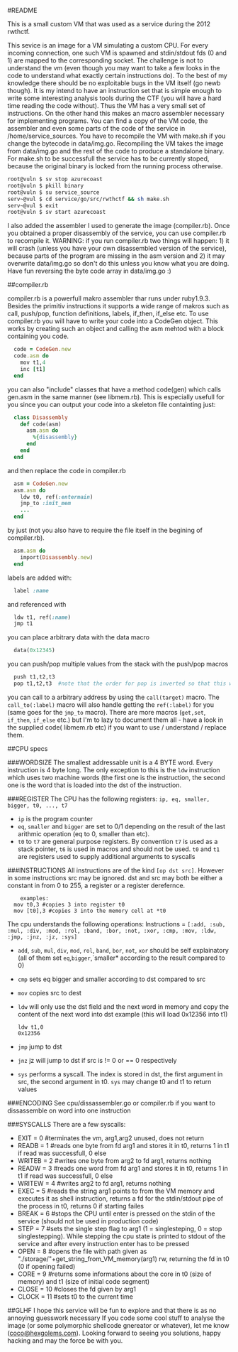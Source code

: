 #README

This is a small custom VM that was used as a service during the 2012 rwthctf.

This sevice is an image for a VM simulating a custom CPU. For every incoming connection,
one such VM is spawned and stdin/stdout fds (0 and 1) are mapped to the corresponding socket.
The challenge is not to understand the vm (even though you may want to take a few looks in the code to understand what exactly certain instructions do). To the best of my knowledge there should be no exploitable bugs in the VM itself (go newb though). It is my intend to have an instruction set that is simple enough to write some interesting analysis tools during the CTF (you will have a hard time reading the code without). Thus the VM has a very small set of instructions. On the other hand this makes an macro assembler necessary for implementing programs. You can find a copy of the VM code, the assembler and even some parts of the code of the service in /home/service_sources. You have to recompile the VM with make.sh if you change the bytecode in data/img.go. Recompiling the VM takes the image from data/img.go and the rest of the code to produce a standalone binary. For make.sh to be successfull the service has to be currently stoped, because the original binary is locked from the running process otherwise.
```sh
root@vuln $ sv stop azurecoast
root@vuln $ pkill binary
root@vuln $ su service_source
serv~@vul $ cd service/go/src/rwthctf && sh make.sh
serv~@vul $ exit
root@vuln $ sv start azurecoast
```

I also added the assembler I used to generate the image (compiler.rb). Once you obtained a proper disassembly of the service, you can use compiler.rb to recompile it.
WARNING: if you run compiler.rb two things will happen: 1) it will crash (unless you have your own disassembled version of the service), because parts of the program are missing in the asm version and 2) it may overwrite data/img.go so don't do this unless you know what you are doing. Have fun reversing the byte code array in data/img.go :)

##compiler.rb

compiler.rb is a powerfull makro assembler thar runs under ruby1.9.3. Besides the primitiv instructions it supports a wide range of makros such as call, push/pop, function definitions, labels, if_then, if_else etc.
To use compiler.rb you will have to write your code into a CodeGen object. This works by creating such an object
and calling the asm mehtod with a block containing you code.

```ruby
  code = CodeGen.new
  code.asm do
    mov t1,4
    inc [t1]
  end
```

you can also "include" classes that have a method code(gen) which calls gen.asm in the same manner (see libmem.rb). This is especially usefull for you since you can output your code into a skeleton file containting just:

```ruby
  class Disassembly
    def code(asm)
      asm.asm do
        %{disassembly}
      end
    end
  end
```

and then replace the code in compiler.rb

```ruby
  asm = CodeGen.new
  asm.asm do
    ldw t0, ref(:entermain)
    jmp_to :init_mem
    ...
  end
```

by just (not you also have to require the file itself in the begining of compiler.rb).

```ruby
  asm.asm do
    import(Disassembly.new)
  end
```

labels are added with:

```ruby
  label :name
```

and referenced with

```ruby
  ldw t1, ref(:name)
  jmp t1
```

you can place arbitrary data with the data macro

```ruby
  data(0x12345)
```

you can push/pop multiple values from the stack with the push/pop macros

```ruby
  push t1,t2,t3
  pop t1,t2,t3  #note that the order for pop is inverted so that this will NOT change any registers
```

you can call to a arbitrary address by using the `call(target)` macro. The `call_to(:label)` macro will also handle getting the `ref(:label)` for you (same goes for the `jmp_to` macro). There are more macros (`get,set`, `if_then`, `if_else` etc.) but I'm to lazy to document them all - have a look in the supplied code( libmem.rb etc) if you want to use / understand / replace them.

##CPU specs

###WORDSIZE
The smallest addressable unit is a 4 BYTE word. Every instruction is 4 byte
long.  The only exception to this is the `ldw` instruction which uses two machine
words (the first one is the instruction, the second one is the word that is
    loaded into the dst of the instruction.

###REGISTER
The CPU has the following registers: `ip, eq, smaller, bigger, t0, ..., t7`
* `ip` is the program counter
* `eq`, `smaller` and `bigger` are set to 0/1 depending on the result of the last
arithmic operation (eq to 0, smaller than etc).
* `t0` to `t7` are general purpose registers. By convention `t7` is used as a stack pointer, `t6` is used in macros and should not be used. `t0` and `t1` are registers used to supply additional arguments to syscalls

###INSTRUCTIONS
All instructions are of the kind `[op dst src]`. However in some instructions src
may be ignored.  dst and src may both be either a constant in from 0 to 255, a
register or a register derefernce.

```
	examples:
  mov t0,3 #copies 3 into register t0
  mov [t0],3 #copies 3 into the memory cell at *t0
```

The cpu understands the following operations:
Instructions = `[:add, :sub, :mul, :div, :mod, :rol, :band, :bor, :not, :xor, :cmp, :mov, :ldw, :jmp, :jnz, :jz, :sys]`

* `add`, `sub`, `mul`, `div`, `mod`, `rol`, `band`, `bor`, `not`, `xor` should be self explainatory
  (all of them set `eq`,`bigger`,`smaller* according to the result compared to 0)
* `cmp` sets eq bigger and smaller according to dst compared to src
* `mov` copies src to dest
* `ldw` will only use the dst field and the next word in memory and copy the
  content of the next word into dst
    example (this will load 0x12356 into t1)

      ldw t1,0
      0x12356

* `jmp` jump to dst
* `jnz` jz will jump to dst if src is != 0 or == 0 respectively
* `sys` performs a syscall. The index is stored in dst, the first argument in src, the second argument in t0. `sys` may change t0 and t1 to return values

###ENCODING
See cpu/dissassembler.go or compiler.rb if you want to dissassemble on word into one instruction

###SYSCALLS
There are a few syscalls:

* EXIT = 0 #terminates the vm, arg1,arg2 unused, does not return
* READB = 1 #reads one byte from fd arg1 and stores it in t0, returns 1 in t1 if read was successfull, 0 else
* WRITEB = 2 #writes one byte from arg2 to fd arg1, returns nothing
* READW = 3 #reads one word from fd arg1 and stores it in t0, returns 1 in t1 if read was successfull, 0 else
* WRITEW = 4 #writes arg2 to fd arg1, returns nothing
* EXEC = 5 #reads the string arg1 points to from the VM memory and executes it as shell instruction, returns a fd for the stdin/stdout pipe of the process in t0, returns 0 if starting failes
* BREAK = 6 #stops the CPU until enter is pressed on the stdin of the service (should not be used in production code)
* STEP = 7 #sets the single step flag to arg1 (1 = singlesteping, 0 = stop singlestepping). While stepping the cpu state is printed to stdout of the service and after every instruction enter has to be pressed
* OPEN = 8 #opens the file with path given as "./storage/"+get_string_from_VM_memory(arg1) rw, returning the fd in t0 (0 if opening failed)
* CORE = 9 #returns some informations about the core in t0 (size of memory) and t1 (size of initial code segment)
* CLOSE = 10 #closes the fd given by arg1
* CLOCK = 11 #sets t0 to the current time


##GLHF
I hope this service will be fun to explore and that there is as no annoying guesswork necessary
If you code some cool stuff to analyse the image (or some polymorphic shellcode gnereator or whatever), let me know (coco@hexgolems.com). Looking forward to seeing you solutions,
happy hacking and may the force be with you.

